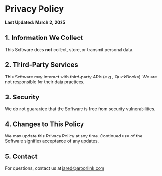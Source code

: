 # Privacy Policy  

**Last Updated: March 2, 2025**

## 1. Information We Collect  
This Software does **not** collect, store, or transmit personal data.  

## 2. Third-Party Services  
This Software may interact with third-party APIs (e.g., QuickBooks). We are not responsible for their data practices.  

## 3. Security  
We do not guarantee that the Software is free from security vulnerabilities.  

## 4. Changes to This Policy  
We may update this Privacy Policy at any time. Continued use of the Software signifies acceptance of any updates.  

## 5. Contact  
For questions, contact us at jared@arborlink.com

